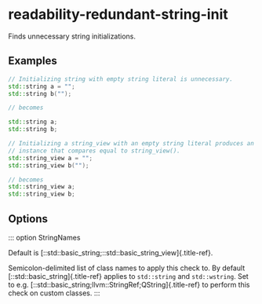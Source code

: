 # readability-redundant-string-init

Finds unnecessary string initializations.

## Examples

```c++
// Initializing string with empty string literal is unnecessary.
std::string a = "";
std::string b("");

// becomes

std::string a;
std::string b;

// Initializing a string_view with an empty string literal produces an
// instance that compares equal to string_view().
std::string_view a = "";
std::string_view b("");

// becomes
std::string_view a;
std::string_view b;
```

## Options

::: option
StringNames

Default is [::std::basic_string;::std::basic_string_view]{.title-ref}.

Semicolon-delimited list of class names to apply this check to. By
default [::std::basic_string]{.title-ref} applies to `std::string` and
`std::wstring`. Set to e.g.
[::std::basic_string;llvm::StringRef;QString]{.title-ref} to perform
this check on custom classes.
:::
